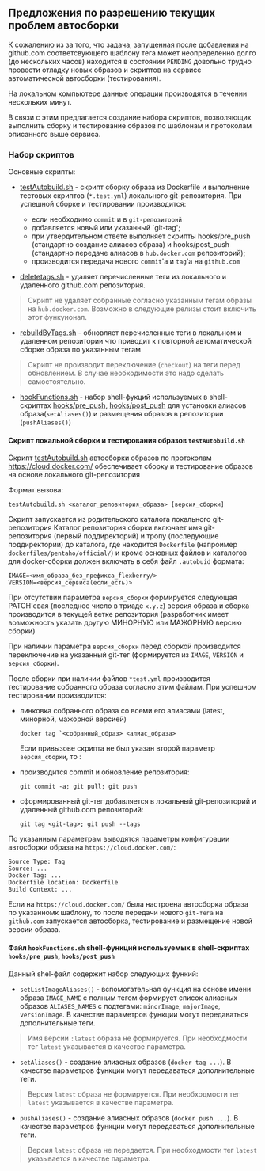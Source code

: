 ## Предложения по разрешению текущих проблем автосборки

К сожалению из за того, что задача, запущенная после добавления на github.com соответсвующего шаблону тега 
может неопределенно долго (до нескольких часов) находится в состоянии `PENDING` довольно трудно провести отладку новых образов и скриптов на сервисе автоматической автосборки (тестирования).

На локальном компьютере данные операции производятся в течении нескольких минут.

В связи с этим предлагается создание набора скриптов, позволяющих выполнить сборку и тестирование образов по шаблонам и протоколам 
описанного выше сервиса.

### Набор скриптов

Основные скрипты:

- [testAutobuild.sh](testAutobuild.sh) - скрипт сборку образа из Dockerfile и выполнение тестовых скриптов (`*.test.yml`) локального git-репозитория.
  При успешной сборке и тестировании производится:
  * если необходимо `commit` и  в `git-репозиторий` 
  * добавляется новый или указанный `git-tag';
  * при утвердительном ответе выполняет скрипты hooks/pre_push (стандартно создание алиасов образа) и hooks/post_push (стандартно передаче алиасов в `hub.docker.com` репозиторий);
  * производится передача нового `commit`'а и `tag`'а на `github.com` 

- [deletetags.sh](deletetags.sh) - удаляет перечисленные теги из локального и удаленного github.com репозитория.
>Скрипт не удаляет собранные согласно указанным тегам образы на `hub.docker.com`. Возможно  в следующие релизы стоит включить этот функуионал.

- [rebuildByTags.sh](rebuildByTags.sh) - обновляет перечисленные теги в локальном и удаленном репозитории что приводит к повторной автоматической сборке образа по указанным тегам 
>Скрипт не производит переключение (`checkout`) на теги перед обновлением. В случае необходимости это надо сделать самостоятельно. 

- [hookFunctions.sh](hookFunctions.sh) - набор shell-фукций используемых в shell-скриптах [hooks/pre_push](alt.p8-nginx/hooks/pre_push), [hooks/post_push](/alt.p8-nginx/hooks/post_push) для установки алиасов образа(`setAliases()`) и размещения образов в репозитории (`pushAliases()`)

#### Скрипт локальной сборки и тестирования образов `testAutobuild.sh`

Скрипт [testAutobuild.sh](testAutobuild.sh) автосборки образов по протоколам https://cloud.docker.com/
обеспечивает сборку и тестирование образов на основе локального  git-репозитория

Формат вызова:
```
testAutobuild.sh <каталог_репозитория_образа> [версия_сборки]
```

Скрипт запускается из родительского каталога локального git-репозитория
Каталог репозитория сборки включает имя git-репозитория (первый поддиректорий) и тропу (последующие поддиректории) до каталога, где находится `Dockerfile` (напроимер `dockerfiles/pentaho/official/`)
и кроме основных файлов и каталогов для docker-сборки должен включать в себя файл `.autobuid` формата:
```
IMAGE=<имя_образа_без_префикса_flexberry/>
VERSION=<версия_сервиса(если_есть)>
```
 
При отсутствии параметра `версия_сборки` формируется следующая PATCH'евая (последнее число в триаде `x.y.z`) версия образа
и сборка производится в текущей ветке репозитория (разрвботчик имеет возможность указать другую МИНОРНУЮ или МАЖОРНУЮ версию сборки)

При наличии параметра `версия_сборки` перед сборкой производится переключение на указанный git-тег
(формируется из `IMAGE`, `VERSION` и  `версия_сборки`).

После сборки при наличии файлов `*test.yml` производится тестирование собранного образа согласно этим файлам.
При успешном тестировании производится:

- линковка собранного образа со всеми его алиасами (latest, минорной, мажорной версией)
  ```
  docker tag `<собранный_образ> <алиас_образа>
  ```
  
  Если привызове скрипта не был указан второй параметр `версия_сборки`, то :
  
- производится commit и обновление репозитория:
  ```
  git commit -a; git pull; git push
  ```
- сформированный git-тег добавляется в локальный git-репозиторий и удаленный github.com репозиторий:
  ```
  git tag <git-tag>; git push --tags
  ```
 По указанным параметрам выводятся параметры конфигурации автосборки образа на `https://cloud.docker.com/`:
```
Source Type: Tag 
Source: ...
Docker Tag: ...
Dockerfile location: Dockerfile
Build Context: ...
```
  
Если на `https://cloud.docker.com/` была настроена автосборка образа по указанномк шаблону,
то после передачи нового `git-тега` на `github.com` запускается автосборка, тестирование и размещение новой версии образа. 

#### Файл `hookFunctions.sh`  shell-функций используемых в shell-скриптах `hooks/pre_push`, `hooks/post_push`

Данный shel-файл содержит набор следующих функий:

- `setListImageAliases()` - вспомогательная функция на основе имени образа `IMAGE_NAME` с полным тегом формирует список алиасных образов `ALIASES_NAMES` с подтегами: `minorImage`, `majorImage`, `versionImage`.  В качестве параметров функции могут передаваться дополнительные теги. 
>Имя версии `:latest` образа не формируется. При необходмости тег `latest` указывается в качестве параметра. 

- `setAliases()` - создание алиасных образов (`docker tag ...`).  В качестве параметров функции могут передаваться дополнительные теги.
>Версия `latest` образа не формируется. При необходмости тег `latest` указывается в качестве параметра. 

- `pushAliases()` - создание алиасных образов (`docker push ...`).  В качестве параметров функции могут передаваться дополнительные теги.
>Версия `latest` образа не передается. При необходмости тег `latest` указывается в качестве параметра. 
